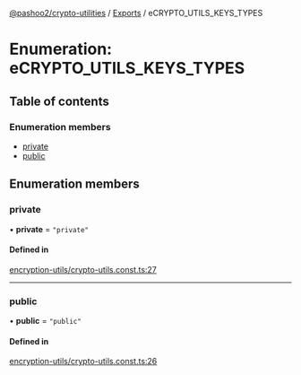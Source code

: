[@pashoo2/crypto-utilities](../README.md) / [Exports](../modules.md) / eCRYPTO_UTILS_KEYS_TYPES

# Enumeration: eCRYPTO\_UTILS\_KEYS\_TYPES

## Table of contents

### Enumeration members

- [private](ecrypto_utils_keys_types.md#private)
- [public](ecrypto_utils_keys_types.md#public)

## Enumeration members

### private

• **private** = `"private"`

#### Defined in

[encryption-utils/crypto-utils.const.ts:27](https://github.com/pashoo2/crypto-utilities/blob/ebd3673/src/encryption-utils/crypto-utils.const.ts#L27)

___

### public

• **public** = `"public"`

#### Defined in

[encryption-utils/crypto-utils.const.ts:26](https://github.com/pashoo2/crypto-utilities/blob/ebd3673/src/encryption-utils/crypto-utils.const.ts#L26)
